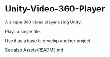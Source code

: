 # Unity-Video-360-Player

A simple 360 video player using Unity.

Plays a single file. 

Use it as a base to develop another project

See also [Assets/README.md]()
